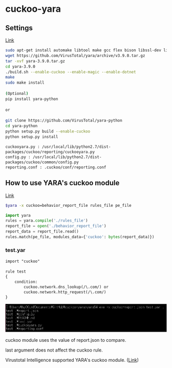 # cuckoo-yara

## Settings
<a href="https://yara.readthedocs.io/en/v3.9.0/gettingstarted.html">Link</a>

``` bash
sudo apt-get install automake libtool make gcc flex bison libssl-dev libjansson-dev libmagic-dev
wget https://github.com/VirusTotal/yara/archive/v3.9.0.tar.gz
tar -xvf yara-3.9.0.tar.gz
cd yara-3.9.0
./build.sh --enable-cuckoo --enable-magic --enable-dotnet
make
sudo make install

(Optional)
pip install yara-python

or

git clone https://github.com/VirusTotal/yara-python
cd yara-python
python setup.py build --enable-cuckoo
python setup.py install
```

```
cuckooyara.py : /usr/local/lib/python2.7/dist-packages/cuckoo/reporting/cuckooyara.py
config.py : /usr/local/lib/python2.7/dist-packages/cuckoo/common/config.py
reporting.conf : .cuckoo/conf/reporting.conf
```

## How to use YARA's cuckoo module
<a href="https://yara.readthedocs.io/en/v3.9.0/modules/cuckoo.html">Link</a>

``` bash
$yara -x cuckoo=behavior_report_file rules_file pe_file
```

``` py
import yara
rules = yara.compile('./rules_file')
report_file = open('./behavior_report_file')
report_data = report_file.read()
rules.match(pe_file, modules_data={'cuckoo': bytes(report_data)})
```

### test.yar
``` 
import "cuckoo"

rule test
{
    condition:
        cuckoo.network.dns_lookup(/\.com/) or
        cuckoo.network.http_request(/\.com/)
}
```
![1](/images/1.png)

cuckoo module uses the value of report.json to compare.

last argument does not affect the cuckoo rule.

Virustotal Intelligence supported YARA's cuckoo module. (<a href="https://support.virustotal.com/hc/en-us/articles/360000363717-VT-Hunting">Link</a>)
